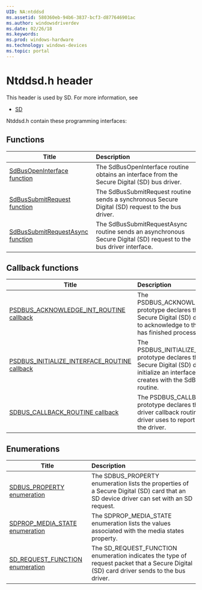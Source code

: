 ```yaml
---
UID: NA:ntddsd
ms.assetid: 580360eb-94b6-3837-bcf3-d877646901ac
ms.author: windowsdriverdev
ms.date: 02/26/18
ms.keywords: 
ms.prod: windows-hardware
ms.technology: windows-devices
ms.topic: portal
---
```


# Ntddsd.h header



This header is used by SD. For more information, see
- [SD](../_SD/index.md)

Ntddsd.h contain these programming interfaces:


## Functions

| Title   | Description   |
| ---- |:---- |
| [SdBusOpenInterface function](nf-ntddsd-sdbusopeninterface.md) | The SdBusOpenInterface routine obtains an interface from the Secure Digital (SD) bus driver. |
| [SdBusSubmitRequest function](nf-ntddsd-sdbussubmitrequest.md) | The SdBusSubmitRequest routine sends a synchronous Secure Digital (SD) request to the bus driver. |
| [SdBusSubmitRequestAsync function](nf-ntddsd-sdbussubmitrequestasync.md) | The SdBusSubmitRequestAsync routine sends an asynchronous Secure Digital (SD) request to the bus driver interface. |

## Callback functions

| Title   | Description   |
| ---- |:---- |
| [PSDBUS_ACKNOWLEDGE_INT_ROUTINE callback](nc-ntddsd-psdbus_acknowledge_int_routine.md) | The PSDBUS_ACKNOWLEDGE_INT_ROUTINE prototype declares the routine that a Secure Digital (SD) device driver must call to acknowledge to the bus driver that it has finished processing the interrupt. |
| [PSDBUS_INITIALIZE_INTERFACE_ROUTINE callback](nc-ntddsd-psdbus_initialize_interface_routine.md) | The PSDBUS_INITIALIZE_INTERFACE_ROUTINE prototype declares the routine that a Secure Digital (SD) device driver uses to initialize an interface instance that it creates with the SdBusOpenInterface routine. |
| [SDBUS_CALLBACK_ROUTINE callback](nc-ntddsd-sdbus_callback_routine.md) | The PSDBUS_CALLBACK_ROUTINE prototype declares the Secure Digital (SD) driver callback routine that the SD bus driver uses to report device interrupts to the driver. |

## Enumerations

| Title   | Description   |
| ---- |:---- |
| [SDBUS_PROPERTY enumeration](ne-ntddsd-sdbus_property.md) | The SDBUS_PROPERTY enumeration lists the properties of a Secure Digital (SD) card that an SD device driver can set with an SD request. |
| [SDPROP_MEDIA_STATE enumeration](ne-ntddsd-sdprop_media_state.md) | The SDPROP_MEDIA_STATE enumeration lists the values associated with the media states property. |
| [SD_REQUEST_FUNCTION enumeration](ne-ntddsd-sd_request_function.md) | The SD_REQUEST_FUNCTION enumeration indicates the type of request packet that a Secure Digital (SD) card driver sends to the bus driver. |
